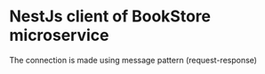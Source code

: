 # NestJs client of BookStore microservice

The connection is made using message pattern (request-response)
